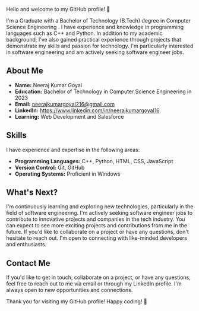
Hello and welcome to my GitHub profile! 👋

I'm a Graduate with a Bachelor of Technology (B.Tech) degree in Computer Science Engineering . I have experience and knowledge in programming languages such as C++ and Python. In addition to my academic background, I've also gained practical experience through projects that demonstrate my skills and passion for technology. I'm particularly interested in software engineering and am actively seeking software engineer jobs.

## About Me

- **Name:** Neeraj Kumar Goyal
- **Education:** Bachelor of Technology in Computer Science Engineering in 2023
- **Email:** neerajkumargoyal216@gmail.com
- **LinkedIn:** https://www.linkedin.com/in/neerajkumargoyal16
- **Learning:** Web Development and Salesforce 

## Skills

I have experience and expertise in the following areas:

- **Programming Languages:** C++, Python, HTML, CSS, JavaScript
- **Version Control:** Git, GitHub
- **Operating Systems:** Proficient in Windows

<!--
## Projects

Here are a few notable projects you can find in my repositories:



## Repositories for Individual Projects

You can find the source code for each project in their respective repositories. Feel free to explore, contribute, or use them as references for your own projects.
-->
## What's Next?

I'm continuously learning and exploring new technologies, particularly in the field of software engineering. I'm actively seeking software engineer jobs to contribute to innovative projects and companies in the tech industry. You can expect to see more exciting projects and contributions from me in the future. If you'd like to collaborate on a project or have any questions, don't hesitate to reach out. I'm open to connecting with like-minded developers and enthusiasts.

## Contact Me

If you'd like to get in touch, collaborate on a project, or have any questions, feel free to reach out to me via email or through my LinkedIn profile. I'm always open to new opportunities and connections.

Thank you for visiting my GitHub profile! Happy coding! 🚀
